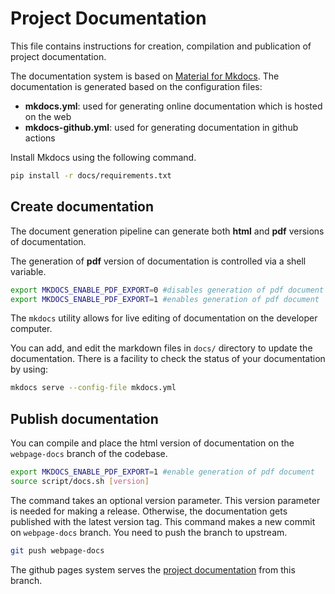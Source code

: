 
# Project Documentation

This file contains instructions for creation, compilation and publication of
project documentation.

The documentation system is based on
[Material for Mkdocs](https://squidfunk.github.io/mkdocs-material/).
The documentation is generated based on the configuration files:

* **mkdocs.yml**: used for generating online documentation which is hosted on the web
* **mkdocs-github.yml**: used for generating documentation in github actions

Install Mkdocs using the following command.

```bash
pip install -r docs/requirements.txt
```

## Create documentation

The document generation pipeline can generate both **html** and **pdf**
versions of documentation.

The generation of **pdf** version of documentation is controlled via
a shell variable.

```bash
export MKDOCS_ENABLE_PDF_EXPORT=0 #disables generation of pdf document
export MKDOCS_ENABLE_PDF_EXPORT=1 #enables generation of pdf document
```

The `mkdocs` utility allows for live editing of documentation
on the developer computer.

You can add, and edit the markdown files in `docs/` directory to update
the documentation. There is a facility to check the status of your
documentation by using:

```bash
mkdocs serve --config-file mkdocs.yml
```

## Publish documentation

You can compile and place the html version of documentation on
the `webpage-docs` branch of the codebase.

```bash
export MKDOCS_ENABLE_PDF_EXPORT=1 #enable generation of pdf document
source script/docs.sh [version]
```

The command takes an optional version parameter. This version parameter is needed
for making a release. Otherwise, the documentation gets published with
the latest version tag. This command makes a new commit on `webpage-docs` branch.
You need to push the branch to upstream.

```bash
git push webpage-docs
```

The github pages system serves the
[project documentation](https://into-cps-association.github.io/DTaaS/) from
this branch.
